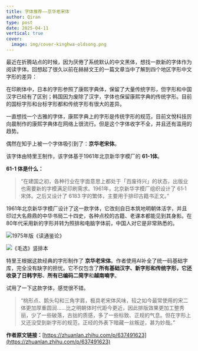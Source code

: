 ```yaml
---
title: 字体推荐——京华老宋体
author: Qiran
type: post
date: 2025-04-11
vertical: true
cover:
  image: img/cover-kinghwa-oldsong.png
---
```

最近在折腾站点的时候，因为厌倦了系统默认的中文黑体，想找一款新的字体作为阅读字体。回想起了很久以前在赫赫文王的一篇文章当中了解到四个地区字形中文字形的差异：

在印刷体中，日本的字形参照了康熙字典体，保留了大量传统字形，但字形和中国汉字已经有了区别；韩国因为废除了汉字，字体也保留康熙字典的传统字形。目前的国标字形和台标字形都和传统字形有很大的差异。

一直想找一个古雅的字体，康熙字典上的字形是传统字形的规范，目前文悅科技厉向晨制作的康熙字典体在网络上很流行。但是这个字体收字不全，并且还有滥用的趋势。

偶然在知乎上被一个字体吸引到了：**京华老宋体**。

该字体由特里王制作，该字体基于1961年北京新华字模厂的 **61-1体**。

**61-1 体是什么：**

> “在建国之初，各种行业在字面意思上都处于「百废待兴」的状态，出版业也需要新的字模满足印刷需求。1961年，北京新华字模厂组织设计了 61‑1 宋体。之后又设计了 6183 字的繁体，主要用于排印古籍书正文。”

1961年北京新华字模厂设计了这一款字体，它改刻自日本筑地明朝体活字，并且印过大名鼎鼎的中华书局二十四史，各种点校的古籍、老课本都能见到其身影。在80年代采用新的字形并转为照排和电脑字体前，中国人对它是非常熟悉的。

![1975年版《读通鉴论》](/home/qiran/Website/static/img/page-of-zizhi.png)

![《毛选》竖排本](/home/qiran/Website/static/img/page-of-selected-mao.png)

特里王根据这款经典的字形制作了 **京华老宋体**。作者使用AI补全了统一码基础字库，完全没有缺字的担忧。它不仅包含了**所有基础汉字、**新字形和传统字形，它还收录了**日韩字形**、**所有已编码二简字**和**越南喃字**。

试用了一下这款字体，感觉很不错。

> “桃形点、鹅头勾和三角字肩，极具老宋体风味，较之如今最常使用的宋二体更加厚重圆润……比之明朝体时代距今更近，因此排版效果更加工整秀丽，少了一些破落，古拙的质感，多了一些标致、正规的气息。但在字形上又还没受到新字形的规范，正经的外表下暗藏一丝叛逆，甚为妙哉。”

**作者原文链接：**[https://zhuanlan.zhihu.com/p/637491623](https://zhuanlan.zhihu.com/p/637491623)
